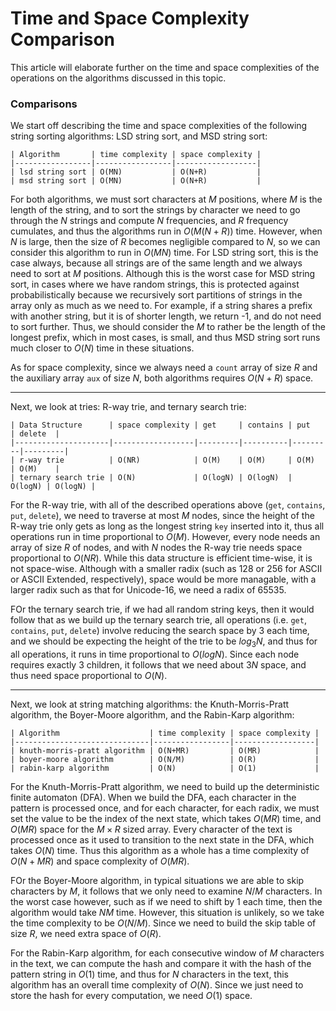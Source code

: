 # Time and Space Complexity Comparison

This article will elaborate further on the time and space complexities of the operations on the
algorithms discussed in this topic.

### Comparisons

We start off describing the time and space complexities of the following string sorting algorithms:
LSD string sort, and MSD string sort:

```
| Algorithm       | time complexity | space complexity |
|-----------------|-----------------|------------------|
| lsd string sort | O(MN)           | O(N+R)           |
| msd string sort | O(MN)           | O(N+R)           |
```

For both algorithms, we must sort characters at $M$ positions, where $M$ is the length of the
string, and to sort the strings by character we need to go through the $N$ strings and compute $N$
frequencies, and $R$ frequency cumulates, and thus the algorithms run in $O(M(N+R))$ time. However,
when $N$ is large, then the size of $R$ becomes negligible compared to $N$, so we can consider this
algorithm to run in $O(MN)$ time. For LSD string sort, this is the case always, because all strings
are of the same length and we always need to sort at $M$ positions. Although this is the worst case
for MSD string sort, in cases where we have random strings, this is protected against
probabilistically because we recursively sort partitions of strings in the array only as much as
we need to. For example, if a string shares a prefix with another string, but it is of shorter
length, we return -1, and do not need to sort further. Thus, we should consider the $M$ to rather
be the length of the longest prefix, which in most cases, is small, and thus MSD string sort runs
much closer to $O(N)$ time in these situations.

As for space complexity, since we always need a `count` array of size $R$ and the auxiliary array
`aux` of size $N$, both algorithms requires $O(N+R)$ space.

---

Next, we look at tries: R-way trie, and ternary search trie:

```
| Data Structure      | space complexity | get     | contains | put     | delete  |
|---------------------|------------------|---------|----------|---------|---------|
| r-way trie          | O(NR)            | O(M)    | O(M)     | O(M)    | O(M)    |
| ternary search trie | O(N)             | O(logN) | O(logN)  | O(logN) | O(logN) |
```

For the R-way trie, with all of the described operations above (`get`, `contains`, `put`, `delete`),
we need to traverse at most $M$ nodes, since the height of the R-way trie only gets as long as the
longest string `key` inserted into it, thus all operations run in time proportional to $O(M)$.
However, every node needs an array of size $R$ of nodes, and with $N$ nodes the R-way trie needs
space proportional to $O(NR)$. While this data structure is efficient time-wise, it is not
space-wise. Although with a smaller radix (such as $128$ or $256$ for ASCII or ASCII Extended,
respectively), space would be more managable, with a larger radix such as that for Unicode-16, we
need a radix of $65535$.

FOr the ternary search trie, if we had all random string keys, then it would follow that as we build
up the ternary search trie, all operations (i.e. `get`, `contains`, `put`, `delete`) involve
reducing the search space by $3$ each time, and we should be expecting the height of the trie to be
$log_3N$, and thus for all operations, it runs in time proportional to $O(logN)$. Since each node
requires exactly $3$ children, it follows that we need about $3N$ space, and thus need space
proportional to $O(N)$.

---

Next, we look at string matching algorithms: the Knuth-Morris-Pratt algorithm, the Boyer-Moore
algorithm, and the Rabin-Karp algorithm:

```
| Algorithm                    | time complexity | space complexity |
|------------------------------|-----------------|------------------|
| knuth-morris-pratt algorithm | O(N+MR)         | O(MR)            |
| boyer-moore algorithm        | O(N/M)          | O(R)             |
| rabin-karp algorithm         | O(N)            | O(1)             |
```

For the Knuth-Morris-Pratt algorithm, we need to build up the deterministic finite automaton (DFA).
When we build the DFA, each character in the pattern is processed once, and for each character, for
each radix, we must set the value to be the index of the next state, which takes $O(MR)$ time, and
$O(MR)$ space for the $M \times R$ sized array. Every character of the text is processed once as it
used to transition to the next state in the DFA, which takes $O(N)$ time. Thus this algorithm as a
whole has a time complexity of $O(N + MR)$ and space complexity of $O(MR)$.

FOr the Boyer-Moore algorithm, in typical situations we are able to skip characters by $M$, it
follows that we only need to examine $N/M$ characters. In the worst case however, such as if we need
to shift by 1 each time, then the algorithm would take $NM$ time. However, this situation is
unlikely, so we take the time complexity to be $O(N/M)$. Since we need to build the skip table of
size $R$, we need extra space of $O(R)$.

For the Rabin-Karp algorithm, for each consecutive window of $M$ characters in the text, we can
compute the hash and compare it with the hash of the pattern string in $O(1)$ time, and thus for
$N$ characters in the text, this algorithm has an overall time complexity of $O(N)$. Since we just
need to store the hash for every computation, we need $O(1)$ space.
